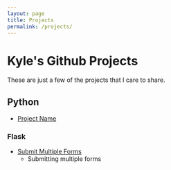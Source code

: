 ```yaml
---
layout: page
title: Projects
permalink: /projects/
---
```


# Kyle's Github Projects
These are just a few of the projects that I care to share.

## Python

* [Project Name]("github/link")

### Flask

* [Submit Multiple Forms]("https://github.com/KyleEgland/flask_multi-form_submit")
    * Submitting multiple forms
